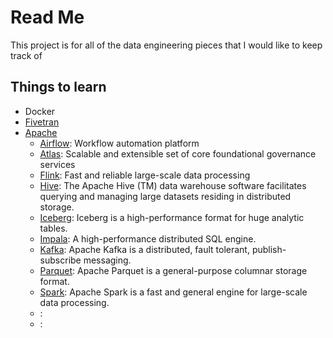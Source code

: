 # Read Me

This project is for all of the data engineering pieces that I would like to keep track of



## Things to learn
- Docker
- [Fivetran](https://www.fivetran.com/)
- [Apache](https://apache.org/)
  - [Airflow](https://airflow.apache.org/): Workflow automation platform
  - [Atlas](http://atlas.apache.org/): Scalable and extensible set of core foundational governance services
  - [Flink](https://flink.apache.org/): Fast and reliable large-scale data processing
  - [Hive](http://hive.apache.org/): The Apache Hive (TM) data warehouse software facilitates querying and managing large datasets residing in distributed storage.
  - [Iceberg](https://iceberg.apache.org/): Iceberg is a high-performance format for huge analytic tables.
  - [Impala](https://impala.apache.org/): A high-performance distributed SQL engine.
  - [Kafka](https://kafka.apache.org/): Apache Kafka is a distributed, fault tolerant, publish-subscribe messaging.
  - [Parquet](http://parquet.apache.org/): Apache Parquet is a general-purpose columnar storage format.
  - [Spark](http://spark.apache.org/): Apache Spark is a fast and general engine for large-scale data processing.
  - []():
  - []():
